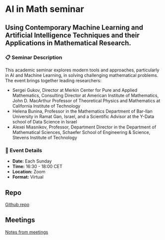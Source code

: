 # AI in Math seminar
## Using Contemporary Machine Learning and Artificial Intelligence Techniques and their Applications in Mathematical Research.

### 📋 **Seminar Description**

This academic seminar explores modern tools and approaches, particularly in AI and Machine Learning, in solving challenging mathematical problems. The event brings together leading researchers:
- Sergei Gukov, Director at Merkin Center for Pure and Applied Mathematics, Consulting Director at American Institute of Mathematics, John D. MacArthur Professor of Theoretical Physics and Mathematics at California Institute of Technology
- Helena Bunina, Professor in the Mathematics Department of Bar-Ilan University in Ramat Gan, Israel, and a Scientific Advisor at the Y-Data school of Data Science in Israel
- Alexei Miasnikov, Professor, Department Director in the Department of Mathematical Sciences, Schaefer School of Engineering & Science, Stevens Institute of Technology

### 📅 **Event Details**
- **Date:** Each Sunday
- **Time:** 16:30 - 18:00 CET
- **Location:** Zoom
- **Format:** Virtual

## Repo
[Github repo](https://github.com/adelkhafizova/ai_in_math)
## Meetings
[Notes from meetings](https://docs.google.com/document/d/1T1zFEAhMW114CJFpGUuqBMwRAZMtgmrIhr149bEsjGg/edit?tab=t.0)
